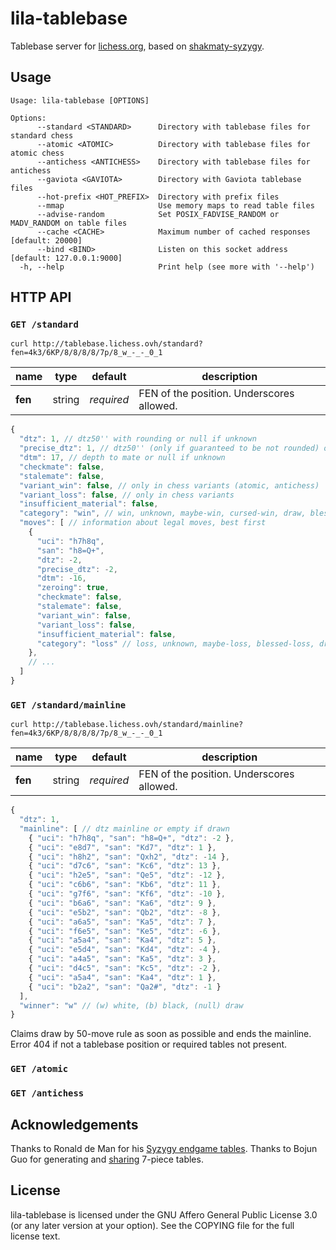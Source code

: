 lila-tablebase
==============

Tablebase server for [lichess.org](https://tablebase.lichess.ovh),
based on [shakmaty-syzygy](https://crates.io/crates/shakmaty-syzygy).

Usage
-----

```
Usage: lila-tablebase [OPTIONS]

Options:
      --standard <STANDARD>      Directory with tablebase files for standard chess
      --atomic <ATOMIC>          Directory with tablebase files for atomic chess
      --antichess <ANTICHESS>    Directory with tablebase files for antichess
      --gaviota <GAVIOTA>        Directory with Gaviota tablebase files
      --hot-prefix <HOT_PREFIX>  Directory with prefix files
      --mmap                     Use memory maps to read table files
      --advise-random            Set POSIX_FADVISE_RANDOM or MADV_RANDOM on table files
      --cache <CACHE>            Maximum number of cached responses [default: 20000]
      --bind <BIND>              Listen on this socket address [default: 127.0.0.1:9000]
  -h, --help                     Print help (see more with '--help')
```

HTTP API
--------

### `GET /standard`

```
curl http://tablebase.lichess.ovh/standard?fen=4k3/6KP/8/8/8/8/7p/8_w_-_-_0_1
```

name | type | default | description
--- | --- | --- | ---
**fen** | string | *required* | FEN of the position. Underscores allowed.

```javascript
{
  "dtz": 1, // dtz50'' with rounding or null if unknown
  "precise_dtz": 1, // dtz50'' (only if guaranteed to be not rounded) or null if unknown
  "dtm": 17, // depth to mate or null if unknown
  "checkmate": false,
  "stalemate": false,
  "variant_win": false, // only in chess variants (atomic, antichess)
  "variant_loss": false, // only in chess variants
  "insufficient_material": false,
  "category": "win", // win, unknown, maybe-win, cursed-win, draw, blessed-loss, maybe-loss, loss
  "moves": [ // information about legal moves, best first
    {
      "uci": "h7h8q",
      "san": "h8=Q+",
      "dtz": -2,
      "precise_dtz": -2,
      "dtm": -16,
      "zeroing": true,
      "checkmate": false,
      "stalemate": false,
      "variant_win": false,
      "variant_loss": false,
      "insufficient_material": false,
      "category": "loss" // loss, unknown, maybe-loss, blessed-loss, draw, cursed-win, maybe-win, win
    },
    // ...
  ]
}
```

### `GET /standard/mainline`

```
curl http://tablebase.lichess.ovh/standard/mainline?fen=4k3/6KP/8/8/8/8/7p/8_w_-_-_0_1
```

name | type | default | description
--- | --- | --- | ---
**fen** | string | *required* | FEN of the position. Underscores allowed.

```javascript
{
  "dtz": 1,
  "mainline": [ // dtz mainline or empty if drawn
    { "uci": "h7h8q", "san": "h8=Q+", "dtz": -2 },
    { "uci": "e8d7", "san": "Kd7", "dtz": 1 },
    { "uci": "h8h2", "san": "Qxh2", "dtz": -14 },
    { "uci": "d7c6", "san": "Kc6", "dtz": 13 },
    { "uci": "h2e5", "san": "Qe5", "dtz": -12 },
    { "uci": "c6b6", "san": "Kb6", "dtz": 11 },
    { "uci": "g7f6", "san": "Kf6", "dtz": -10 },
    { "uci": "b6a6", "san": "Ka6", "dtz": 9 },
    { "uci": "e5b2", "san": "Qb2", "dtz": -8 },
    { "uci": "a6a5", "san": "Ka5", "dtz": 7 },
    { "uci": "f6e5", "san": "Ke5", "dtz": -6 },
    { "uci": "a5a4", "san": "Ka4", "dtz": 5 },
    { "uci": "e5d4", "san": "Kd4", "dtz": -4 },
    { "uci": "a4a5", "san": "Ka5", "dtz": 3 },
    { "uci": "d4c5", "san": "Kc5", "dtz": -2 },
    { "uci": "a5a4", "san": "Ka4", "dtz": 1 },
    { "uci": "b2a2", "san": "Qa2#", "dtz": -1 }
  ],
  "winner": "w" // (w) white, (b) black, (null) draw
}
```

Claims draw by 50-move rule as soon as possible and ends the mainline.
Error 404 if not a tablebase position or required tables not present.

### `GET /atomic`

### `GET /antichess`

Acknowledgements
----------------

Thanks to Ronald de Man for his [Syzygy endgame tables](https://github.com/syzygy1/tb).
Thanks to Bojun Guo for generating and [sharing](http://www.talkchess.com/forum/viewtopic.php?t=66797) 7-piece tables.

License
-------

lila-tablebase is licensed under the GNU Affero General Public License 3.0 (or any later version at your
option). See the COPYING file for the full license text.
